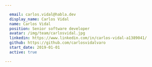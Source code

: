```yaml
---

  email: carlos.vidal@habla.dev
  display_name: Carlos Vidal
  name: Carlos Vidal
  position: Senior software developer
  avatar: /img/team/carlosvidal.jpg
  linkedin: https://www.linkedin.com/in/carlos-vidal-a1389041/
  github: https://github.com/carlosvidalvaro
  start_date: 2019-01-01
  active: true

---
```

